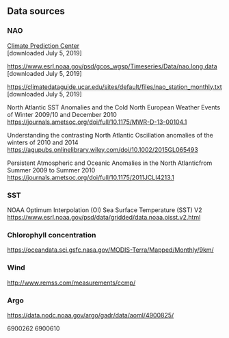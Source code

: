## Data sources

### NAO

[Climate Prediction Center](https://www.cpc.ncep.noaa.gov/products/precip/CWlink/pna/norm.nao.monthly.b5001.current.ascii)     
[downloaded July 5, 2019]

https://www.esrl.noaa.gov/psd/gcos_wgsp/Timeseries/Data/nao.long.data
[downloaded July 5, 2019]

https://climatedataguide.ucar.edu/sites/default/files/nao_station_monthly.txt
[downloaded July 5, 2019]

North Atlantic SST Anomalies and the Cold North European Weather Events of Winter 2009/10 and December 2010
https://journals.ametsoc.org/doi/full/10.1175/MWR-D-13-00104.1

Understanding the contrasting North Atlantic Oscillation anomalies of the winters of 2010 and 2014
https://agupubs.onlinelibrary.wiley.com/doi/10.1002/2015GL065493

Persistent Atmospheric and Oceanic Anomalies in the North Atlanticfrom Summer 2009 to Summer 2010
https://journals.ametsoc.org/doi/full/10.1175/2011JCLI4213.1

### SST

NOAA Optimum Interpolation (OI) Sea Surface Temperature (SST) V2
https://www.esrl.noaa.gov/psd/data/gridded/data.noaa.oisst.v2.html

### Chlorophyll concentration

https://oceandata.sci.gsfc.nasa.gov/MODIS-Terra/Mapped/Monthly/9km/

### Wind

http://www.remss.com/measurements/ccmp/

### Argo

https://data.nodc.noaa.gov/argo/gadr/data/aoml/4900825/

6900262
6900610
